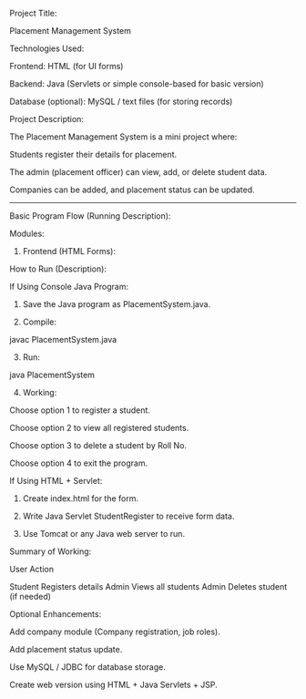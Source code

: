 Project Title:

Placement Management System

Technologies Used:

Frontend: HTML (for UI forms)

Backend: Java (Servlets or simple console-based for basic version)

Database (optional): MySQL / text files (for storing records)


Project Description:

The Placement Management System is a mini project where:

Students register their details for placement.

The admin (placement officer) can view, add, or delete student data.

Companies can be added, and placement status can be updated.



---

Basic Program Flow (Running Description):

Modules:

1. Frontend (HTML Forms):



How to Run (Description):

If Using Console Java Program:

1. Save the Java program as PlacementSystem.java.


2. Compile:

javac PlacementSystem.java


3. Run:

java PlacementSystem


4. Working:

Choose option 1 to register a student.

Choose option 2 to view all registered students.

Choose option 3 to delete a student by Roll No.

Choose option 4 to exit the program.

If Using HTML + Servlet:

1. Create index.html for the form.


2. Write Java Servlet StudentRegister to receive form data.


3. Use Tomcat or any Java web server to run.


Summary of Working:

User	Action

Student	Registers details
Admin	Views all students
Admin	Deletes student (if needed)


Optional Enhancements:

Add company module (Company registration, job roles).

Add placement status update.

Use MySQL / JDBC for database storage.

Create web version using HTML + Java Servlets + JSP.

